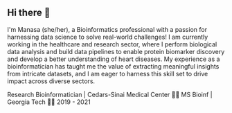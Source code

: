 ## Hi there 👋

I'm Manasa (she/her), a Bioinformatics professional with a passion for harnessing data science to solve real-world challenges! I am currently working in the healthcare and research sector, where I perform biological data analysis and build data pipelines to enable protein biomarker discovery and develop a better understanding of heart diseases. My experience as a bioinformatician has taught me the value of extracting meaningful insights from intricate datasets, and I am eager to harness this skill set to drive impact across diverse sectors.

Research Bioinformatician | Cedars-Sinai Medical Center 👩‍💻
MS Bioinf | Georgia Tech 👩‍🎓 2019 - 2021

<!--

#### Check out my [portfolio](https://manasa711.github.io/)! 
**manasa711/manasa711** is a ✨ _special_ ✨ repository because its `README.md` (this file) appears on your GitHub profile.

Here are some ideas to get you started:

- 🔭 I’m currently working on ...
- 🌱 I’m currently learning ...
- 👯 I’m looking to collaborate on ...
- 🤔 I’m looking for help with ...
- 💬 Ask me about ...
- 📫 How to reach me: ...
- 😄 Pronouns: ...
- ⚡ Fun fact: ...
-->
